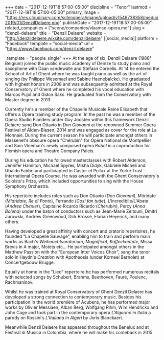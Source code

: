 +++
date = "2017-12-19T18:57:00-05:00"
discipline = "Tenor"
lastmod = "2017-12-19T18:57:00-05:00"
primary_image = "https://res.cloudinary.com/schmopera/image/upload/v1546738358/media/2019/01/DenzilDelaere.png"
publishDate = "2017-12-19T18:57:00-05:00"
related_companies = ["scene/companies/vlaamse-opera.md"]
slug = "denzil-delaere"
title = "Denzil Delaere"
website = "http://denzildelaere.wixsite.com/denzildelaere"
[[social_media]]
platform = "Facebook"
template = "social-media"
url = "https://www.facebook.com/denzil.delaere"

_template = "people_single"
+++
At the age of six, Denzil Delaere (1988° Belgium) joined the public music academy of Deinze to study piano and saxophone with Daan vandewalle and Stefaan Cornelis. At 14 he entered the School of Art of Ghent where he was taught piano as well as the art of singing  (by Philippe Wesemael and Sabine Haenebalcke).  He graduated with highest honors in 2008 and was subsequently admitted at the Royal Conservatory of Ghent where he completed his vocal education with Marcos Pujol and Gidon Saks. He graduated from the Conservatory with Master degree in 2013.

Currently he's a member of the Chapelle Musicale Reine Elisabeth that offers a Opera training study program. In the past he was a member of the Opera Studio Flanders under Guy Joosten within this framework Denzil Delaere sang Don Ottavio in _Don Giovanni_ at the renowned Summer Opera Festival of Alden-Biesen, 2014 and was engaged as cover for the role at La Monnaie. During the current season he will participate amongst others in Massenet's obscure opera "Chérubin" for Opéra National de Montpellier and Sam Vloeman's newly composed opera _Babel_ in a coproduction for Flemish opera and Theatre Company Paleis.

During his education he followed masterclasses with Robert Alderson, Jennifer Hamilton, Michael Spyres, Misha Didyk, Gabriele Micheli and Ubaldo Fabbri and particiapted in Castor et Pollux at the Yorke Trust - International Opera Course. He was awarded with the Ghent Conservatory's Soloists's Prize, which included opportunities to sing with the House Symphony Orchestra.

His repertoire includes roles such as Don Ottavio (_Don Giovanni_), Mitridate (_Midridate, Re di Ponto_), Ferrando (_Cosi fan tutte_), L'incredibile/L'Abate (_Andrea Chénier_), Capitaine Ricardo Ricardo (_Chérubin_), Percy (_Anna Bolena_) under the baton of conductors such as Jean-Marie Zeitouni, Dmitri Jurowski, Andrew Greenwood, Dirk Brossé, Florian Heyerick,  and many others.

Having developed a great affinity with concert and oratorio repertoires, he founded "La Chapelle Sauvage", enabling him to train and perform main works as Bach's _Weihnachtsoratorium_, _Magnificat_, _Kaffeekantate_, Missa Brevis in A major, Motets etc... He participated amongst others in the Matthew Passion with the "European Inter Voices Choir", sang the tenor solo in Haydn's _Creation_ with Apotheosis (under Korneel Bernolet) at Concertgebouw Brugge.

Equally at home in the "Lied" repertoire he has performed numerous recitals with selected songs by Schubert, Brahms, Beethoven, Fauré, Poulenc, Rachmaninov.

Whilst he was trained at Royal Conservatory of Ghent Denzil Delaere has developed a strong  connection to contemporary music. Besides his participation in the world première of Acubens, he has performed major works by Olivier Messiaen, Alban Berg, Wolfgang Rihm, Wim Hendrickx and John Cage and took part in the contemporary opera _L'Algerino in Italia_ a parody on Rossini’s _L’Italiana in Algeri_ by Joris Blanckaert.

Meanwhile Denzil Delaere has appeared throughout the Benelux and at Festival di Musica in Colombia, where he will make his comeback in 2015.